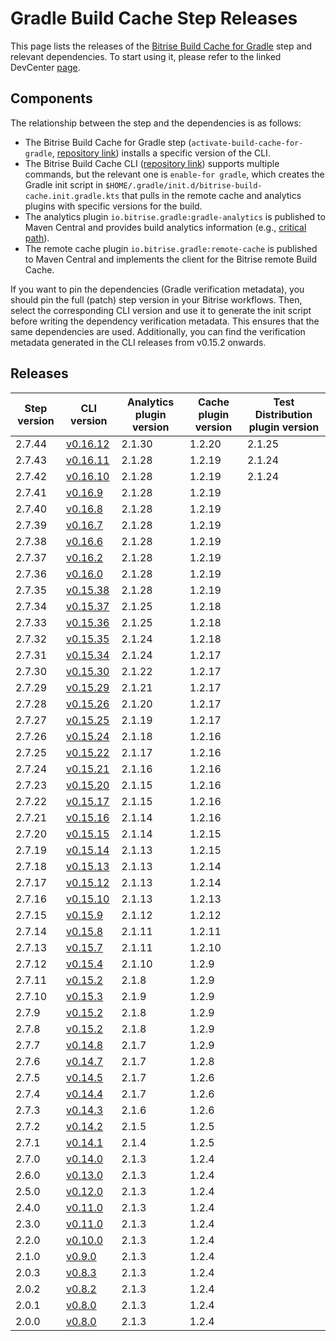 # Gradle Build Cache Step Releases

This page lists the releases of the [Bitrise Build Cache for
Gradle](https://devcenter.bitrise.io/en/dependencies-and-caching/remote-build-caching/remote-build-cache-for-gradle.html)
step and relevant dependencies. To start using it, please refer to the
linked DevCenter
[page](https://devcenter.bitrise.io/en/dependencies-and-caching/remote-build-caching/remote-build-cache-for-gradle.html#configuring-the-bitrise-build-cache-for-gradle-in-the-bitrise-ci-environment).

## Components

The relationship between the step and the dependencies is as follows:

- The Bitrise Build Cache for Gradle step
  (`activate-build-cache-for-gradle`, [repository
  link](https://github.com/bitrise-steplib/bitrise-step-activate-gradle-remote-cache))
  installs a specific version of the CLI.
- The Bitrise Build Cache CLI ([repository
  link](https://github.com/bitrise-io/bitrise-build-cache-cli)) supports
  multiple commands, but the relevant one is `enable-for gradle`, which
  creates the Gradle init script in
  `$HOME/.gradle/init.d/bitrise-build-cache.init.gradle.kts` that pulls
  in the remote cache and analytics plugins with specific versions for
  the build.
- The analytics plugin `io.bitrise.gradle:gradle-analytics` is published
  to Maven Central and provides build analytics information (e.g.,
  [critical
  path](https://bitrise.io/changelog/enhanced-gradle-critical-path/24815)).
- The remote cache plugin `io.bitrise.gradle:remote-cache` is published
  to Maven Central and implements the client for the Bitrise remote
  Build Cache.

If you want to pin the dependencies (Gradle verification metadata), you
should pin the full (patch) step version in your Bitrise workflows.
Then, select the corresponding CLI version and use it to generate the
init script before writing the dependency verification metadata. This
ensures that the same dependencies are used. Additionally, you can find
the verification metadata generated in the CLI releases from v0.15.2
onwards.

## Releases

| Step version | CLI version | Analytics plugin version | Cache plugin version | Test Distribution plugin version |
|----|----|----|----|----|
| 2.7.44 | [v0.16.12](https://github.com/bitrise-io/bitrise-build-cache-cli/releases/tag/v0.16.12) | 2.1.30 | 1.2.20 | 2.1.25 |
| 2.7.43 | [v0.16.11](https://github.com/bitrise-io/bitrise-build-cache-cli/releases/tag/v0.16.11) | 2.1.28 | 1.2.19 | 2.1.24 |
| 2.7.42 | [v0.16.10](https://github.com/bitrise-io/bitrise-build-cache-cli/releases/tag/v0.16.10) | 2.1.28 | 1.2.19 | 2.1.24 |
| 2.7.41 | [v0.16.9](https://github.com/bitrise-io/bitrise-build-cache-cli/releases/tag/v0.16.9) | 2.1.28 | 1.2.19 |  |
| 2.7.40 | [v0.16.8](https://github.com/bitrise-io/bitrise-build-cache-cli/releases/tag/v0.16.8) | 2.1.28 | 1.2.19 |  |
| 2.7.39 | [v0.16.7](https://github.com/bitrise-io/bitrise-build-cache-cli/releases/tag/v0.16.7) | 2.1.28 | 1.2.19 |  |
| 2.7.38 | [v0.16.6](https://github.com/bitrise-io/bitrise-build-cache-cli/releases/tag/v0.16.6) | 2.1.28 | 1.2.19 |  |
| 2.7.37 | [v0.16.2](https://github.com/bitrise-io/bitrise-build-cache-cli/releases/tag/v0.16.2) | 2.1.28 | 1.2.19 |  |
| 2.7.36 | [v0.16.0](https://github.com/bitrise-io/bitrise-build-cache-cli/releases/tag/v0.16.0) | 2.1.28 | 1.2.19 |  |
| 2.7.35 | [v0.15.38](https://github.com/bitrise-io/bitrise-build-cache-cli/releases/tag/v0.15.38) | 2.1.28 | 1.2.19 |  |
| 2.7.34 | [v0.15.37](https://github.com/bitrise-io/bitrise-build-cache-cli/releases/tag/v0.15.37) | 2.1.25 | 1.2.18 |  |
| 2.7.33 | [v0.15.36](https://github.com/bitrise-io/bitrise-build-cache-cli/releases/tag/v0.15.36) | 2.1.25 | 1.2.18 |  |
| 2.7.32 | [v0.15.35](https://github.com/bitrise-io/bitrise-build-cache-cli/releases/tag/v0.15.35) | 2.1.24 | 1.2.18 |  |
| 2.7.31 | [v0.15.34](https://github.com/bitrise-io/bitrise-build-cache-cli/releases/tag/v0.15.34) | 2.1.24 | 1.2.17 |  |
| 2.7.30 | [v0.15.30](https://github.com/bitrise-io/bitrise-build-cache-cli/releases/tag/v0.15.30) | 2.1.22 | 1.2.17 |  |
| 2.7.29 | [v0.15.29](https://github.com/bitrise-io/bitrise-build-cache-cli/releases/tag/v0.15.29) | 2.1.21 | 1.2.17 |  |
| 2.7.28 | [v0.15.26](https://github.com/bitrise-io/bitrise-build-cache-cli/releases/tag/v0.15.26) | 2.1.20 | 1.2.17 |  |
| 2.7.27 | [v0.15.25](https://github.com/bitrise-io/bitrise-build-cache-cli/releases/tag/v0.15.25) | 2.1.19 | 1.2.17 |  |
| 2.7.26 | [v0.15.24](https://github.com/bitrise-io/bitrise-build-cache-cli/releases/tag/v0.15.24) | 2.1.18 | 1.2.16 |  |
| 2.7.25 | [v0.15.22](https://github.com/bitrise-io/bitrise-build-cache-cli/releases/tag/v0.15.22) | 2.1.17 | 1.2.16 |  |
| 2.7.24 | [v0.15.21](https://github.com/bitrise-io/bitrise-build-cache-cli/releases/tag/v0.15.21) | 2.1.16 | 1.2.16 |  |
| 2.7.23 | [v0.15.20](https://github.com/bitrise-io/bitrise-build-cache-cli/releases/tag/v0.15.20) | 2.1.15 | 1.2.16 |  |
| 2.7.22 | [v0.15.17](https://github.com/bitrise-io/bitrise-build-cache-cli/releases/tag/v0.15.17) | 2.1.15 | 1.2.16 |  |
| 2.7.21 | [v0.15.16](https://github.com/bitrise-io/bitrise-build-cache-cli/releases/tag/v0.15.16) | 2.1.14 | 1.2.16 |  |
| 2.7.20 | [v0.15.15](https://github.com/bitrise-io/bitrise-build-cache-cli/releases/tag/v0.15.15) | 2.1.14 | 1.2.15 |  |
| 2.7.19 | [v0.15.14](https://github.com/bitrise-io/bitrise-build-cache-cli/releases/tag/v0.15.14) | 2.1.13 | 1.2.15 |  |
| 2.7.18 | [v0.15.13](https://github.com/bitrise-io/bitrise-build-cache-cli/releases/tag/v0.15.13) | 2.1.13 | 1.2.14 |  |
| 2.7.17 | [v0.15.12](https://github.com/bitrise-io/bitrise-build-cache-cli/releases/tag/v0.15.12) | 2.1.13 | 1.2.14 |  |
| 2.7.16 | [v0.15.10](https://github.com/bitrise-io/bitrise-build-cache-cli/releases/tag/v0.15.10) | 2.1.13 | 1.2.13 |  |
| 2.7.15 | [v0.15.9](https://github.com/bitrise-io/bitrise-build-cache-cli/releases/tag/v0.15.9) | 2.1.12 | 1.2.12 |  |
| 2.7.14 | [v0.15.8](https://github.com/bitrise-io/bitrise-build-cache-cli/releases/tag/v0.15.8) | 2.1.11 | 1.2.11 |  |
| 2.7.13 | [v0.15.7](https://github.com/bitrise-io/bitrise-build-cache-cli/releases/tag/v0.15.7) | 2.1.11 | 1.2.10 |  |
| 2.7.12 | [v0.15.4](https://github.com/bitrise-io/bitrise-build-cache-cli/releases/tag/v0.15.4) | 2.1.10 | 1.2.9 |  |
| 2.7.11 | [v0.15.2](https://github.com/bitrise-io/bitrise-build-cache-cli/releases/tag/v0.15.2) | 2.1.8 | 1.2.9 |  |
| 2.7.10 | [v0.15.3](https://github.com/bitrise-io/bitrise-build-cache-cli/releases/tag/v0.15.3) | 2.1.9 | 1.2.9 |  |
| 2.7.9 | [v0.15.2](https://github.com/bitrise-io/bitrise-build-cache-cli/releases/tag/v0.15.2) | 2.1.8 | 1.2.9 |  |
| 2.7.8 | [v0.15.2](https://github.com/bitrise-io/bitrise-build-cache-cli/releases/tag/v0.15.2) | 2.1.8 | 1.2.9 |  |
| 2.7.7 | [v0.14.8](https://github.com/bitrise-io/bitrise-build-cache-cli/releases/tag/v0.14.8) | 2.1.7 | 1.2.9 |  |
| 2.7.6 | [v0.14.7](https://github.com/bitrise-io/bitrise-build-cache-cli/releases/tag/v0.14.7) | 2.1.7 | 1.2.8 |  |
| 2.7.5 | [v0.14.5](https://github.com/bitrise-io/bitrise-build-cache-cli/releases/tag/v0.14.5) | 2.1.7 | 1.2.6 |  |
| 2.7.4 | [v0.14.4](https://github.com/bitrise-io/bitrise-build-cache-cli/releases/tag/v0.14.4) | 2.1.7 | 1.2.6 |  |
| 2.7.3 | [v0.14.3](https://github.com/bitrise-io/bitrise-build-cache-cli/releases/tag/v0.14.3) | 2.1.6 | 1.2.6 |  |
| 2.7.2 | [v0.14.2](https://github.com/bitrise-io/bitrise-build-cache-cli/releases/tag/v0.14.2) | 2.1.5 | 1.2.5 |  |
| 2.7.1 | [v0.14.1](https://github.com/bitrise-io/bitrise-build-cache-cli/releases/tag/v0.14.1) | 2.1.4 | 1.2.5 |  |
| 2.7.0 | [v0.14.0](https://github.com/bitrise-io/bitrise-build-cache-cli/releases/tag/v0.14.0) | 2.1.3 | 1.2.4 |  |
| 2.6.0 | [v0.13.0](https://github.com/bitrise-io/bitrise-build-cache-cli/releases/tag/v0.13.0) | 2.1.3 | 1.2.4 |  |
| 2.5.0 | [v0.12.0](https://github.com/bitrise-io/bitrise-build-cache-cli/releases/tag/v0.12.0) | 2.1.3 | 1.2.4 |  |
| 2.4.0 | [v0.11.0](https://github.com/bitrise-io/bitrise-build-cache-cli/releases/tag/v0.11.0) | 2.1.3 | 1.2.4 |  |
| 2.3.0 | [v0.11.0](https://github.com/bitrise-io/bitrise-build-cache-cli/releases/tag/v0.11.0) | 2.1.3 | 1.2.4 |  |
| 2.2.0 | [v0.10.0](https://github.com/bitrise-io/bitrise-build-cache-cli/releases/tag/v0.10.0) | 2.1.3 | 1.2.4 |  |
| 2.1.0 | [v0.9.0](https://github.com/bitrise-io/bitrise-build-cache-cli/releases/tag/v0.9.0) | 2.1.3 | 1.2.4 |  |
| 2.0.3 | [v0.8.3](https://github.com/bitrise-io/bitrise-build-cache-cli/releases/tag/v0.8.3) | 2.1.3 | 1.2.4 |  |
| 2.0.2 | [v0.8.2](https://github.com/bitrise-io/bitrise-build-cache-cli/releases/tag/v0.8.2) | 2.1.3 | 1.2.4 |  |
| 2.0.1 | [v0.8.0](https://github.com/bitrise-io/bitrise-build-cache-cli/releases/tag/v0.8.0) | 2.1.3 | 1.2.4 |  |
| 2.0.0 | [v0.8.0](https://github.com/bitrise-io/bitrise-build-cache-cli/releases/tag/v0.8.0) | 2.1.3 | 1.2.4 |  |
